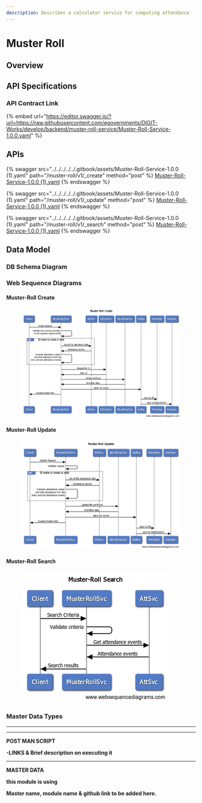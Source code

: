 ```yaml
---
description: Describes a calculator service for computing attendance
---
```


# Muster Roll

## Overview



## API Specifications

### API Contract Link

{% embed url="https://editor.swagger.io/?url=https://raw.githubusercontent.com/egovernments/DIGIT-Works/develop/backend/muster-roll-service/Muster-Roll-Service-1.0.0.yaml" %}

## APIs

{% swagger src="../../../../../.gitbook/assets/Muster-Roll-Service-1.0.0 (1).yaml" path="/muster-roll/v1/_create" method="post" %}
[Muster-Roll-Service-1.0.0 (1).yaml](<../../../../../.gitbook/assets/Muster-Roll-Service-1.0.0 (1).yaml>)
{% endswagger %}

{% swagger src="../../../../../.gitbook/assets/Muster-Roll-Service-1.0.0 (1).yaml" path="/muster-roll/v1/_update" method="post" %}
[Muster-Roll-Service-1.0.0 (1).yaml](<../../../../../.gitbook/assets/Muster-Roll-Service-1.0.0 (1).yaml>)
{% endswagger %}

{% swagger src="../../../../../.gitbook/assets/Muster-Roll-Service-1.0.0 (1).yaml" path="/muster-roll/v1/_search" method="post" %}
[Muster-Roll-Service-1.0.0 (1).yaml](<../../../../../.gitbook/assets/Muster-Roll-Service-1.0.0 (1).yaml>)
{% endswagger %}

## Data Model

### DB Schema Diagram



### Web Sequence Diagrams

#### Muster-Roll Create

<figure><img src="../../../../../.gitbook/assets/Muster-Roll Create.png" alt=""><figcaption></figcaption></figure>

#### Muster-Roll Update

<figure><img src="../../../../../.gitbook/assets/Muster-Roll Update.png" alt=""><figcaption></figcaption></figure>

#### Muster-Roll Search

<figure><img src="../../../../../.gitbook/assets/Muster-Roll Search.png" alt=""><figcaption></figcaption></figure>

### Master Data Types

****

****

**POST MAN SCRIPT**&#x20;

**-LINKS  & Brief description on executing it**&#x20;

****

**MASTER DATA**&#x20;

**this module is using**&#x20;

**Master name,  module name & github link to be added here.**
